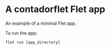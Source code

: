 # A contadorflet Flet app

An example of a minimal Flet app.

To run the app:

```
flet run [app_directory]
```